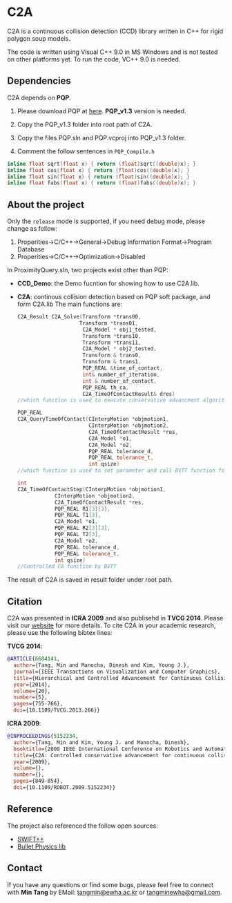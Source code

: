 # C2A

C2A is a continuous collision detection (CCD) library written in C++ for rigid polygon soup models. 

The code is written using Visual C++ 9.0 in MS Windows and is not tested on other platforms yet.
To run the code, VC++ 9.0 is needed.

## Dependencies
C2A depends on **PQP**.

1. Please download PQP at [here](http://www.cs.unc.edu/%7Egeom/SSV/index.html). **PQP_v1.3** version is needed. 


2. Copy the PQP_v1.3 folder into root path of C2A.


3. Copy the files PQP.sln and PQP.vcproj into PQP_v1.3 folder. 


4. Comment the follow sentences in `PQP_Compile.h`
```c++
inline float sqrt(float x) { return (float)sqrt((double)x); }
inline float cos(float x) { return (float)cos((double)x); }
inline float sin(float x) { return (float)sin((double)x); }
inline float fabs(float x) { return (float)fabs((double)x); }
```

## About the project 

Only the `release` mode is supported, if you need debug mode, please change as follow:

1. Properities->C/C++->General->Debug Information Format->Program Database 
2. Properities->C/C++->Optimization->Disabled


In ProximityQuery.sln, two projects exist other than PQP:

* **CCD_Demo**: the Demo fucntion for showing how to use C2A.lib.

* **C2A**: continous collision detection based on PQP soft package, and form C2A.lib
The main functions are:
	```c++
	C2A_Result C2A_Solve(Transform *trans00, 
						Transform *trans01,  
						 C2A_Model * obj1_tested,
						 Transform *trans10, 
						 Transform *trans11,  
						 C2A_Model * obj2_tested,
						 Transform & trans0, 
						 Transform & trans1, 
						 PQP_REAL &time_of_contact, 
						 int& number_of_iteration, 
						 int & number_of_contact,
						 PQP_REAL th_ca,
						 C2A_TimeOfContactResult& dres)
	//which function is used to execute conservative advancment algorithm
	
	PQP_REAL 
	C2A_QueryTimeOfContact(CInterpMotion *objmotion1, 
						   CInterpMotion *objmotion2,
						   C2A_TimeOfContactResult *res,  
						   C2A_Model *o1, 
						   C2A_Model *o2,
						   PQP_REAL tolerance_d, 
						   PQP_REAL tolerance_t, 
						   int qsize)
	//which function is used to set parameter and call BVTT function for each CA iterative
	
	int 
	C2A_TimeOfContactStep(CInterpMotion *objmotion1, 
				CInterpMotion *objmotion2, 
				C2A_TimeOfContactResult *res,
				PQP_REAL R1[3][3], 
				PQP_REAL T1[3], 
				C2A_Model *o1,
				PQP_REAL R2[3][3], 
				PQP_REAL T2[3], 
				C2A_Model *o2,
				PQP_REAL tolerance_d,
				PQP_REAL tolerance_t,
				int qsize)
	//Controlled CA function by BVTT
	```
 
 
The result of C2A is saved in result folder under root path.

## Citation
C2A was presented in **ICRA 2009** and also publisehd in **TVCG 2014**. Please visit our [website](http://graphics.ewha.ac.kr/C2A/) for more details. To cite C2A in your academic research, please use the following bibtex lines:

**TVCG 2014**:
```bib
@ARTICLE{6684141,
  author={Tang, Min and Manocha, Dinesh and Kim, Young J.},
  journal={IEEE Transactions on Visualization and Computer Graphics}, 
  title={Hierarchical and Controlled Advancement for Continuous Collision Detectionof Rigid and Articulated Models}, 
  year={2014},
  volume={20},
  number={5},
  pages={755-766},
  doi={10.1109/TVCG.2013.266}}
```
**ICRA 2009**:
```bib
@INPROCEEDINGS{5152234,
  author={Tang, Min and Kim, Young J. and Manocha, Dinesh},
  booktitle={2009 IEEE International Conference on Robotics and Automation}, 
  title={C2A: Controlled conservative advancement for continuous collision detection of polygonal models}, 
  year={2009},
  volume={},
  number={},
  pages={849-854},
  doi={10.1109/ROBOT.2009.5152234}}
```

## Reference

The project also referenced the follow open sources:
* [SWIFT++](http://www.cs.unc.edu/~geom/SWIFT++/)
* [Bullet Physics lib](http://www.bulletphysics.org/)

## Contact

If you have any questions or find some bugs, please feel free to connect with **Min Tang** by EMail: tangmin@ewha.ac.kr or tangminewha@gmail.com.

